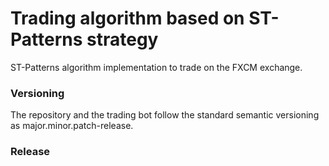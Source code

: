 # Trading algorithm based on ST-Patterns strategy

ST-Patterns algorithm implementation to trade on the FXCM exchange.

### Versioning

The repository and the trading bot follow the standard semantic versioning as major.minor.patch-release.

### Release 